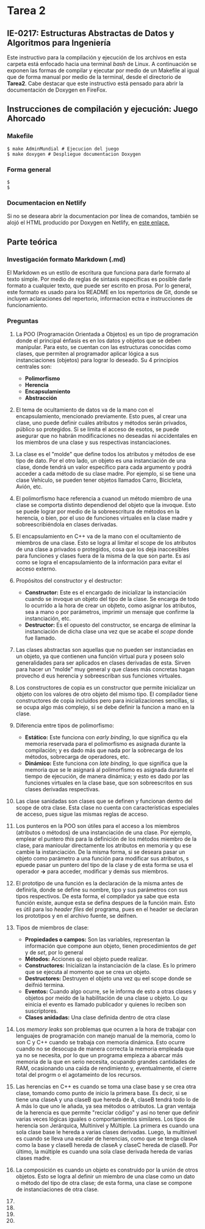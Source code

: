 # Tarea 2
## IE-0217: Estructuras Abstractas de Datos y Algoritmos para Ingeniería

Este instructivo para la compilación y ejecución de los archivos en esta carpeta está enfocado hacia una terminal _bash_ de Linux.  A continuación se exponen las formas de compilar y ejecutar por medio de un Makefile al igual que de forma manual por medio de la terminal, desde el directorio de **Tarea2**. Cabe destacar que este instructivo está pensado para abrir la documentación de Doxygen en FireFox.

## Instrucciones de compilación y ejecución: Juego Ahorcado
### Makefile
```
$ make AdminMundial # Ejecucion del juego
$ make doxygen # Despliegue documentacion Doxygen
``` 

### Forma general

```
$ 
$ 
``` 
### Documentacion en Netlify

Si no se deseara abrir la documentacion por línea de comandos, también se alojó el HTML producido por Doxygen en Netlify, en [este enlace.]()

## Parte teórica

### Investigación formato Markdown (.md)

El Markdown es un estilo de escritura que funciona para darle formato al texto simple. Por medio de reglas de sintaxis especificas es posible darle formato a cualquier texto, que puede ser escrito en prosa. Por lo general, este formato es usado para los README en los repertorios de Git, donde se incluyen aclaraciones del repertorio, informacion ectra e instrucciones de funcionamiento. 

### Preguntas

1. La POO (Programación Orientada a Objetos) es un tipo de programación donde el principal énfasis es en los datos y objetos que se deben manipular. Para esto, se cuentan con las estructuras conocidas como clases, que permiten al programador aplicar lógica a sus instanciaciones (objetos) para lograr lo deseado. Su 4 principios centrales son:
    - **Polimorfismo** 
    - **Herencia**
    - **Encapsulamiento**
    - **Abstracción**

2. El tema de ocultamiento de datos va de la mano con el encapsulamiento, mencionado previamente. Esto pues, al crear una clase, uno puede definir cuáles atributos y métodos serán privados, público so protegidos. Si se limita el acceso de esotos, se puede asegurar que no habrán modificaciones no deseadas ni accidentales en los miembros de una clase y sus respectivas instanciaciones.

3. La clase es el "molde" que define todos los atributos y métodos de ese tipo de dato. Por el otro lado, un objeto es una instanciación de una clase, donde tendrá un valor específico para cada argumento y podrá acceder a cada método de su clase madre. Por ejemplo, si se tiene una clase Vehículo, se pueden tener objetos llamados Carro, Bicicleta, Avión, etc.

4. El polimorfismo hace referencia a cuanod un método miembro de una clase se comporta distinto dependienod del objeto que la invoque. Esto se puede lograr por medio de la sobreescritura de métodos en la herencia, o bien, por el uso de funciones virtuales en la clase madre y sobreescribiéndola en clases derivadas.

5. El encapsulamiento en C++ va de la mano con el ocultamiento de miembros de una clase. Esto se logra al limitar el scope de los atributos de una clase a privados o protegidos, cosa que los deja inaccesibles para funciones y clases fuera de la misma de la que son parte. Es así como se logra el encapsulamiento de la información para evitar el acceso externo. 

6. Propósitos del constructor y el destructor:
    - **Constructor:** Este es el encargado de inicializar la instanciación cuando se invoque un objeto del tipo de la clase. Se encarga de todo lo ocurrido a la hora de crear un objteto, como asignar los atributos, sea a mano o por parámetros, imprimir un mensaje que confirme la instanciación, etc.
    - **Destructor:** Es el opuesto del constructor, se encarga de eliminar la instanciación de dicha clase una vez que se acabe el _scope_ donde fue llamado.

7. Las clases abstractas son aquellas que no pueden ser instanciadas en un objeto, ya que contienen una función virtual pura y poseen solo generalidades para ser aplicados en clases derivadas de esta. Sirven para hacer un "molde" muy general y que clases más concretas hagan provecho d eus herencia y sobreescriban sus funciones virtuales.

8. Los constructores de copia es un constructor que permite inicializar un objeto con los valores de otro objeto del mismo tipo. El compilador tiene constructores de copia incluidos pero para inicializaciones sencillas, si se ocupa algo más complejo, sí se debe definir la funcion a mano en la clase.

9. Diferencia entre tipos de polimorfismo:
    - **Estático:** Este funciona con _early binding_, lo que significa qu ela memoria reservada para el polimorfismo es asignada durante la compilación; y es dado más que nada por la sobrecarga de los métodos, sobrecarga de operadores, etc.
    - **Dinámico:** Este funciona con _late binding_, lo que significa que la memoria que se le asignará al polimorfismo es asignada durante el tiempo de ejecución, de manera dinámica; y esto es dado por las funciones virtuales en la clase base, que son sobreescritos en sus clases derivadas respectivas.

10. Las clase sanidadas son clases que se definen y funcionan dentro del scope de otra clase. Esta clase no cuenta con características especiales de acceso, pues sigue las mismas reglas de acceso.

11. Los punteros en la POO son útiles para el acceso a los miembros (atributos o métodos) de una instanciación de una clase. Por ejemplo, emplear el puntero _this_ para la definición de los métodos miembro de la clase, para manioular directamente los atributos en memoria y qu ese cambie la instanciación. De la misma forma, si se deseara pasar un objeto como parámetro a una función para modificar sus atributos, s epuede pasar un puntero del tipo de la clase y de esta forma se usa el operador **->** para acceder, modificar y demás sus miembros.

12. El prototipo de una función es la declaración de la misma antes de definirla, donde se define su nombre, tipo y sus parámetros con sus tipos respectivos. De esta forma, el compilador ya sabe que esta función existe, aunque esta se defina despues de la función main. Esto es útil para lso _header files_ del programa, pues en el header se declaran los prototipos y en el archivo fuente, se deifnen.

13. Tipos de miembros de clase:
    - **Propiedades o campos:** Son las variables, representan la información que compone  aun objeto, tienen procedimientos de _get_ y de _set_, por lo general
    - **Métodos:** Acciones qu eel objeto puede realizar.
    - **Constructores:** Inicializan la instanciación de la clase. Es lo primero que se ejecuta al momento que se crea un objeto.
    - **Destructores:** Destruyen el objeto una vez qu eel scope donde se deifnió termina.
    - **Eventos:** Cuando algo ocurre, se le informa de esto a otras clases y objetos por meido de la habilitación de una clase u objeto. Lo qu einicia el evento es llamado publicador y quienes lo reciben son suscriptores.
    - **Clases anidadas:** Una clase definida dentro de otra clase

14. Los _memory leaks_ son problemas que ocurren a la hora de trabajar con lenguajes de programación con manejo manual de la memoria, como lo son C y C++ cuando se trabaja con memoria dinámica. Esto ocurre cuando no se desocupa de manera correcta la memoria empleada que ya no se necesita, por lo que un programa empieza a abarcar más memoria de la que en serio necesita, ocupando grandes cantidades de RAM, ocasionando una caída de rendimiento y, eventualmente, el cierre total del progrm o el agotameinto de los recursos.

15. Las herencias en C++ es cuando se toma una clase base y se crea otra clase, tomando como punto de inicio la primera base. Es decir, si se tiene una claseA y una claseB que hereda de A, claseB tendrá todo lo de A más lo que uno le añada, ya sea métodos o atributos. La gran ventaja de la herencia es que permite "reciclar código" y así no tener que definir varias veces lógicas iguales o comportamientos similares. Los tipos de herencia son Jerárquica, Multinivel y Múltiple. La primera es cuando una sola clase base le hereda a varias clases derivadas. Luego, la multinivel es cuando se lleva una escaler de herencias, como que se tenga claseA como la base y claseB hereda de claseA y claseC hereda de claseB. Por último, la múltiple es cuando una sola clase derivada hereda de varias clases madre.

16. La composición es cuando un objeto es construido por la unión de otros objetos. Esto se logra al definir un miembro de una clase como un dato o método del tipo de otra clase; de esta forma, una clase se compone de instanciaciones de otra clase. 

17. 
18. 
19. 
20.  
